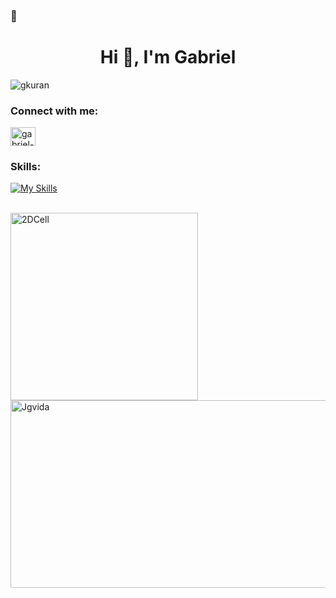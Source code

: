 ###  🦇


##

<h1 align="center">Hi 👋, I'm Gabriel</h1>
<p align="left"> <img src="https://komarev.com/ghpvc/?username=gkuran&label=Profile%20views&color=0e75b6&style=flat" alt="gkuran" /> </p>

<h3 align="left">Connect with me:</h3>
<p align="left">
<a href="https://linkedin.com/in/gabriel-silva-adornes-58a86b218/" target="blank"><img align="center" src="https://raw.githubusercontent.com/rahuldkjain/github-profile-readme-generator/master/src/images/icons/Social/linked-in-alt.svg" alt="gabriel-silva-adornes-58a86b218/" height="30" width="40" /></a>
</p>
<h3 align="left">Skills:</h3>

[![My Skills](https://skillicons.dev/icons?i=python,js,html,css,bootstrap,mongodb,nodejs,express,react)](https://skillicons.dev)

<div style = 'display: inline_block'><br>
  <a = href = 'https://github.com/Gkuran/College-Stuff/blob/main/CC3D_Projects/2D%20Cell.rar' target = '_blank'><img align = 'center' alt = '2DCell' height = '300' width = '300' src = 'https://cdn.discordapp.com/attachments/781959222123954186/872211491397451887/ezgif-3-2fd9494e2c79_resized.gif' >
  <a href = 'https://github.com/Gkuran/College-Stuff/tree/main/Jogo%20da%20Vida%20(JS)' target = '_blank'><img align = 'center' alt = 'Jgvida' height = '300' width = '520' src = 'https://cdn.discordapp.com/attachments/781959222123954186/872223202108117062/ezgif-3-a27be6b45de9.gif'>
</div>
